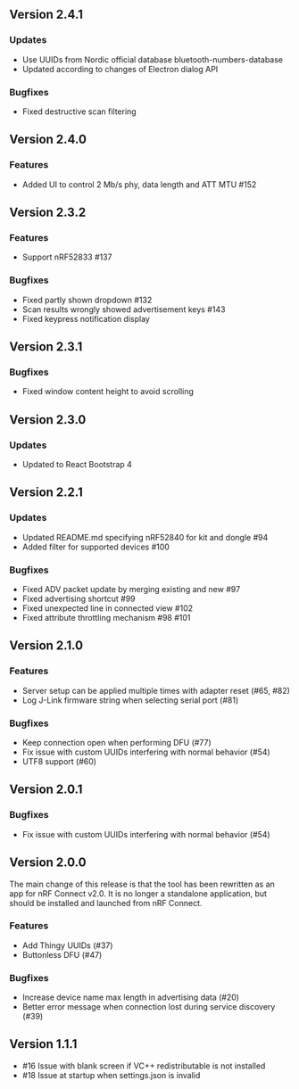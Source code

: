 ## Version 2.4.1
### Updates
- Use UUIDs from Nordic official database bluetooth-numbers-database
- Updated according to changes of Electron dialog API
### Bugfixes
- Fixed destructive scan filtering

## Version 2.4.0
### Features
- Added UI to control 2 Mb/s phy, data length and ATT MTU #152

## Version 2.3.2
### Features
- Support nRF52833 #137
### Bugfixes
- Fixed partly shown dropdown #132
- Scan results wrongly showed advertisement keys #143
- Fixed keypress notification display

## Version 2.3.1
### Bugfixes
- Fixed window content height to avoid scrolling

## Version 2.3.0
### Updates
- Updated to React Bootstrap 4

## Version 2.2.1
### Updates
- Updated README.md specifying nRF52840 for kit and dongle #94
- Added filter for supported devices #100
### Bugfixes
- Fixed ADV packet update by merging existing and new #97
- Fixed advertising shortcut #99
- Fixed unexpected line in connected view #102
- Fixed attribute throttling mechanism #98 #101

## Version 2.1.0
### Features
- Server setup can be applied multiple times with adapter reset (#65, #82)
- Log J-Link firmware string when selecting serial port (#81)
### Bugfixes
- Keep connection open when performing DFU (#77)
- Fix issue with custom UUIDs interfering with normal behavior (#54)
- UTF8 support (#60)

## Version 2.0.1
### Bugfixes
- Fix issue with custom UUIDs interfering with normal behavior (#54)

## Version 2.0.0
The main change of this release is that the tool has been rewritten as an app for nRF Connect v2.0. It is no longer a standalone application, but should be installed and launched from nRF Connect.
### Features
- Add Thingy UUIDs (#37)
- Buttonless DFU (#47)
### Bugfixes
- Increase device name max length in advertising data (#20)
- Better error message when connection lost during service discovery (#39)

## Version 1.1.1
- #16 Issue with blank screen if VC++ redistributable is not installed
- #18 Issue at startup when settings.json is invalid
